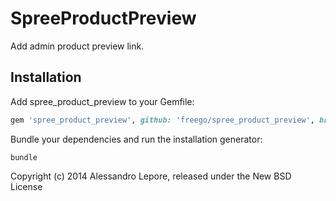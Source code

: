 SpreeProductPreview
===================

Add admin product preview link.

Installation
------------

Add spree_product_preview to your Gemfile:

```ruby
gem 'spree_product_preview', github: 'freego/spree_product_preview', branch: '2-X-stable'
```

Bundle your dependencies and run the installation generator:

```shell
bundle
```

Copyright (c) 2014 Alessandro Lepore, released under the New BSD License
